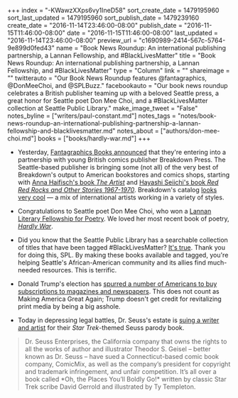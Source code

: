 +++
index = "-KWawzXXps6vy1IneD58"
sort_create_date = 1479195960
sort_last_updated = 1479195960
sort_publish_date = 1479239160
create_date = "2016-11-14T23:46:00-08:00"
publish_date = "2016-11-15T11:46:00-08:00"
date = "2016-11-15T11:46:00-08:00"
last_updated = "2016-11-14T23:46:00-08:00"
preview_url = "c1690989-2414-567c-5764-9e899d0fed43"
name = "Book News Roundup: An international publishing partnership, a Lannan Fellowship, and #BlackLivesMatter"
title = "Book News Roundup: An international publishing partnership, a Lannan Fellowship, and #BlackLivesMatter"
type = "Column"
link = ""
shareimage = ""
twitterauto = "Our Book News Roundup features @fantagraphics, @DonMeeChoi, and @SPLBuzz."
facebookauto = "Our book news roundup celebrates a British publisher teaming up with a beloved Seattle press, a great honor for Seattle poet Don Mee Choi, and a #BlackLivesMatter collection at Seattle Public Library."
make_image_tweet = "False"
notes_byline = ["writers/paul-constant.md"]
notes_tags = "notes/book-news-roundup-an-international-publishing-partnership-a-lannan-fellowship-and-blacklivesmatter.md"
notes_about = ["authors/don-mee-choi.md"]
books = ["books/hardly-war.md"]
+++
* Yesterday, [Fantagraphics Books announced](http://fantagraphics.com/flog/breakdown/) that they're entering into a partnership with young British comics publisher Breakdown Press. The Seattle-based publisher is bringing some (not all) of the very best of Breakdown's output to American bookstores and comics shops, starting with [Anna Haifisch's book *The Artist*](http://www.breakdownpress.com/store/the-artist) and [Hayashi Seiichi's book *Red Red Rocks and Other Stories 1967-1970*](http://www.breakdownpress.com/store/red-red-rock-and-other-stories-1967-1970). Breakdown's catalog [looks very cool](http://www.breakdownpress.com/store/) — a mix of international artists working in a variety of styles.

* Congratulations to Seattle poet Don Mee Choi, who won a [Lannan Literary Fellowship for Poetry](http://www.lannan.org/literary/detail/don-mee-choi/). We loved her most recent book of poetry, [*Hardly War*](http://www.seattlereviewofbooks.com/reviews/the-adverbs-of-war/).

* Did you know that the Seattle Public Library has a searchable collection of titles that have been tagged #BlackLivesMatter? [It's true](https://seattle.bibliocommons.com/search?utf8=%E2%9C%93&t=tag&search_category=tag&q=blacklivesmatter). Thank you for doing this, SPL. By making these books available and tagged, you're helping Seattle's African-American community and its allies find much-needed resources. This is terrific.

* Donald Trump's election has [spurred a number of Americans to buy subscriptions to magazines and newspapers](http://www.niemanlab.org/2016/11/after-trumps-election-news-organizations-see-a-bump-in-subscriptions-and-donations/). This does not count as Making America Great Again; Trump doesn't get credit for revitalizing print media by being a big asshole.

* Today in depressing legal battles, Dr. Seuss's estate is [suing a writer and artist](http://geeknation.com/dr-seuss-estate-sues-star-trek-writer-over-comic-book/) for their *Star Trek*-themed Seuss parody book.

<blockquote>Dr. Seuss Enterprises, the California company that owns the rights to all the works of author and illustrator Theodor S. Geisel – better known as Dr. Seuss – have sued a Connecticut-based comic book company, ComicMix, as well as the company’s president for copyright and trademark infringement, and unfair competition. It’s all over a book called *Oh, the Places You’ll Boldly Go!* written by classic Star Trek scribe David Gerrold and illustrated by Ty Templeton.</blockquote>
